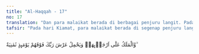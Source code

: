 ```yaml
---
title: "Al-Haqqah - 17"
no: 17
translation: "Dan para malaikat berada di berbagai penjuru langit. Pada hari itu delapan malaikat menjunjung ‘Arsy (singgasana) Tuhanmu di atas (kepala) mereka. "
tafsir: "Pada hari Kiamat, para malaikat berada di segenap penjuru langit. Delapan malaikat menjunjung 'Arasy Allah di atas kepalanya. Persoalan malaikat dan 'Arasy ini adalah persoalan yang gaib, tidak seorang pun yang mengetahuinya. Tidak dijelaskan bentuk 'Arasy yang dipikul para malaikat itu, dan ke mana mereka membawanya. Oleh karena itu, kita menerima semuanya itu berdasarkan iman kita kepada Allah."
---
```


وَّالْمَلَكُ عَلٰٓى اَرْجَاۤىِٕهَاۗ وَيَحْمِلُ عَرْشَ رَبِّكَ فَوْقَهُمْ يَوْمَىِٕذٍ ثَمٰنِيَةٌ  ۗ
